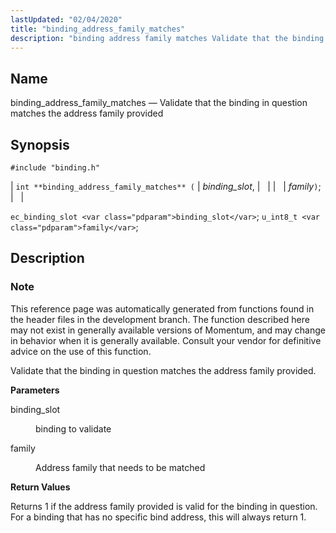 ```yaml
---
lastUpdated: "02/04/2020"
title: "binding_address_family_matches"
description: "binding address family matches Validate that the binding in question matches the address family provided int binding address family matches binding slot family ec binding slot binding slot u int 8 t family This reference page was automatically generated from functions found in the header files in the development branch..."
---
```


<a name="apis.binding_address_family_matches"></a> 
## Name

binding_address_family_matches — Validate that the binding in question matches the address family provided

## Synopsis

`#include "binding.h"`

| `int **binding_address_family_matches** (` | <var class="pdparam">binding_slot</var>, |   |
|   | <var class="pdparam">family</var>`)`; |   |

`ec_binding_slot <var class="pdparam">binding_slot</var>`;
`u_int8_t <var class="pdparam">family</var>`;<a name="idp63859184"></a> 
## Description

### Note

This reference page was automatically generated from functions found in the header files in the development branch. The function described here may not exist in generally available versions of Momentum, and may change in behavior when it is generally available. Consult your vendor for definitive advice on the use of this function.

Validate that the binding in question matches the address family provided.

**<a name="idp63862096"></a> Parameters**

<dl class="variablelist">

<dt>binding_slot</dt>

<dd>

binding to validate

</dd>

<dt>family</dt>

<dd>

Address family that needs to be matched

</dd>

</dl>

**<a name="idp63866688"></a> Return Values**

Returns 1 if the address family provided is valid for the binding in question. For a binding that has no specific bind address, this will always return 1.